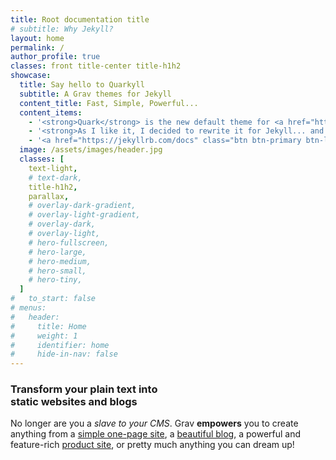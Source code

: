 ```yaml
---
title: Root documentation title
# subtitle: Why Jekyll?
layout: home
permalink: /
author_profile: true
classes: front title-center title-h1h2
showcase:
  title: Say hello to Quarkyll
  subtitle: A Grav themes for Jekyll
  content_title: Fast, Simple, Powerful...
  content_items:
    - '<strong>Quark</strong> is the new default theme for <a href="http://github.com/getgrav/grav" rel="noreferrer">Grav CMS</a>. This theme is built with the <a href="https://picturepan2.github.io/spectre/" rel="noreferrer">Spectre.css</a> framework and provides a powerful base for developing your own themes.'
    - '<strong>As I like it, I decided to rewrite it for Jekyll... and in the same time learn about Jekyll!</strong>'
    - '<a href="https://jekyllrb.com/docs" class="btn btn-primary btn-lg" target="_blank" rel="noreferrer">Read Jekyll documentation</a>'
  image: /assets/images/header.jpg
  classes: [
    text-light,
    # text-dark,
    title-h1h2,
    parallax,
    # overlay-dark-gradient,
    # overlay-light-gradient,
    # overlay-dark,
    # overlay-light,
    # hero-fullscreen,
    # hero-large,
    # hero-medium,
    # hero-small,
    # hero-tiny,
  ]
#   to_start: false
# menus:
#   header:
#     title: Home
#     weight: 1
#     identifier: home
#     hide-in-nav: false
---
```


<h3><strong>Transform your plain text into<br/>static websites and blogs</strong></h3>

<p>
  No longer are you a <em>slave to your CMS</em>. Grav <strong>empowers</strong> you to
  create anything from a <a target="_blank" href="https://demo.getgrav.org/onepage-skeleton" rel="noreferrer">simple one-page site</a>,
  a <a target="_blank" href="https://demo.getgrav.org/blog-skeleton" rel="noreferrer">beautiful blog</a>,
  a powerful and feature-rich <a target="_blank" href="https://demo.getgrav.org/shop-skeleton" rel="noreferrer">product site</a>,
  or pretty much anything you can dream up!
</p>

